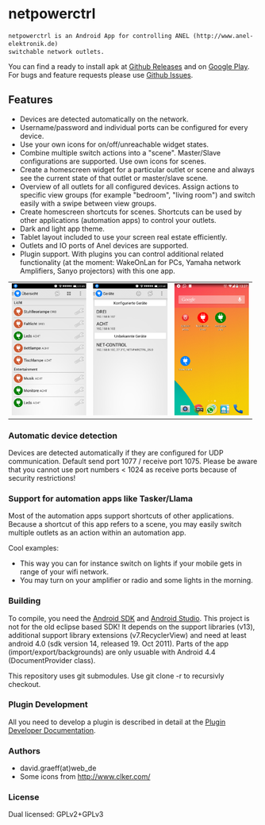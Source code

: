 # netpowerctrl
	netpowerctrl is an Android App for controlling ANEL (http://www.anel-elektronik.de)
	switchable network outlets.

You can find a ready to install apk at [Github Releases](https://github.com/davidgraeff/Android-NetPowerctrl/releases)
and on [Google Play](https://play.google.com/store/apps/details?id=oly.netpowerctrl).
For bugs and feature requests please use [Github Issues](https://github.com/davidgraeff/Android-NetPowerctrl/issues).

## Features
* Devices are detected automatically on the network.
* Username/password and individual ports can be configured for every device.
* Use your own icons for on/off/unreachable widget states.
* Combine multiple switch actions into a "scene". Master/Slave configurations are supported. Use own icons for scenes.
* Create a homescreen widget for a particular outlet or scene and always see the current state of that outlet or master/slave scene.
* Overview of all outlets for all configured devices. Assign actions to specific view groups (for example "bedroom", "living room") and switch easily with a swipe between view groups.
* Create homescreen shortcuts for scenes. Shortcuts can be used by other applications (automation apps) to control your outlets.
* Dark and light app theme.
* Tablet layout included to use your screen real estate efficiently.
* Outlets and IO ports of Anel devices are supported.
* Plugin support. With plugins you can control additional related functionality (at the moment: WakeOnLan for PCs, Yamaha network Amplifiers, Sanyo projectors) with this one app.

<table><tr valign="top">
<td><img width="150px" src="doc/device-2014-02-27-111333.png" /></td>
<td><img width="150px" src="doc/device-2014-02-27-111655.png" /></td>
<td><img width="150px" src="doc/device-2014-02-27-133810.png" /></td>
</tr></table>

### Automatic device detection
Devices are detected automatically if they are configured for UDP communication.
Default send port 1077 / receive port 1075. Please be aware that you cannot use port numbers < 1024 as receive ports because of security restrictions!

### Support for automation apps like Tasker/Llama
Most of the automation apps support shortcuts of other applications.
Because a shortcut of this app refers to a scene, you may easily switch multiple
outlets as an action within an automation app.

Cool examples:
* This way you can for instance switch on lights if your mobile gets in range of your wifi network.
* You may turn on your amplifier or radio and some lights in the morning.

### Building
To compile, you need the [Android SDK](http://developer.android.com/sdk)
and [Android Studio](http://developer.android.com/sdk/installing/studio.html).
This project is not for the old eclipse based SDK! It depends on the
support libraries (v13), additional support library extensions (v7.RecyclerView) and need at least android 4.0 (sdk version 14, released 19. Oct 2011). Parts of the app (import/export/backgrounds) are only usuable with Android 4.4 (DocumentProvider class).

This repository uses git submodules. Use git clone -r to recursivly checkout.

### Plugin Development
All you need to develop a plugin is described in detail at the [Plugin Developer Documentation](https://github.com/davidgraeff/Android-NetPowerctrl-Shared/wiki/Plugin-Developer-Documentation).

### Authors
* david.graeff(at)web_de
* Some icons from http://www.clker.com/

### License
Dual licensed: GPLv2+GPLv3
